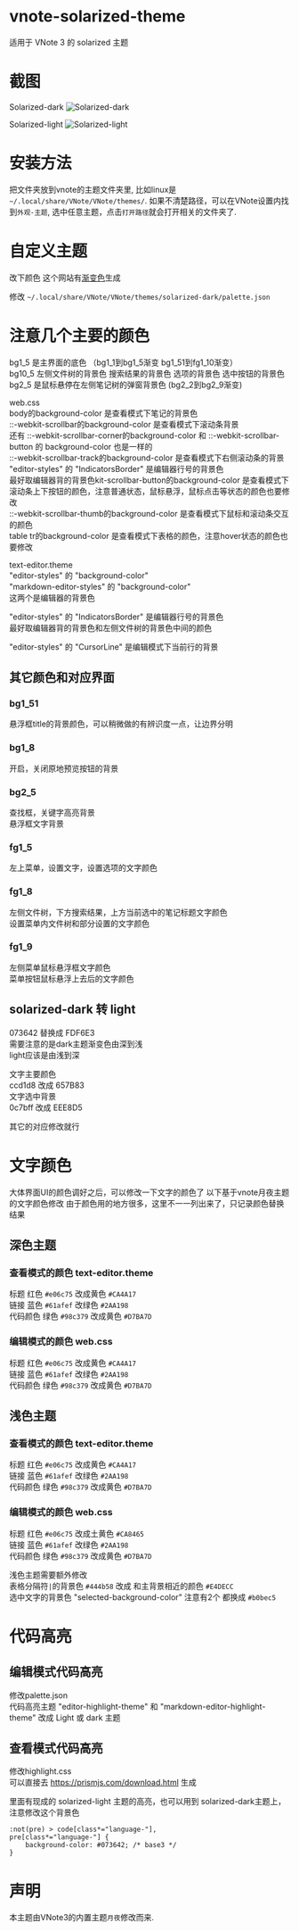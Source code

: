 # vnote-solarized-theme
适用于 VNote 3 的 solarized 主题

# 截图
Solarized-dark
![Solarized-dark](https://user-images.githubusercontent.com/6752679/144820896-481a1e7a-0330-40a4-ac0d-10df3900ae61.png)

Solarized-light
![Solarized-light](https://user-images.githubusercontent.com/6752679/145747813-b02fe2e9-d0fc-4fdc-b951-c29fcb85b875.png)

# 安装方法
把文件夹放到vnote的主题文件夹里, 比如linux是 `~/.local/share/VNote/VNote/themes/`.
如果不清楚路径，可以在VNote设置内找到`外观-主题`, 选中任意主题，点击`打开路径`就会打开相关的文件夹了.

# 自定义主题
改下颜色
这个网站有[渐变色](https://atool.vip/color/)生成

修改 `~/.local/share/VNote/VNote/themes/solarized-dark/palette.json`

# 注意几个主要的颜色
bg1_5 是主界面的底色 （bg1_1到bg1_5渐变 bg1_51到fg1_10渐变）  
bg10_5 左侧文件树的背景色 搜索结果的背景色 选项的背景色 选中按钮的背景色  
bg2_5 是鼠标悬停在左侧笔记树的弹窗背景色 (bg2_2到bg2_9渐变)  

web.css  
body的background-color 是查看模式下笔记的背景色  
::-webkit-scrollbar的background-color 是查看模式下滚动条背景  
还有 ::-webkit-scrollbar-corner的background-color 和 ::-webkit-scrollbar-button 的 background-color 也是一样的  
::-webkit-scrollbar-track的background-color 是查看模式下右侧滚动条的背景  
"editor-styles" 的 "IndicatorsBorder" 是编辑器行号的背景色  
最好取编辑器背的背景色kit-scrollbar-button的background-color 是查看模式下滚动条上下按钮的颜色，注意普通状态，鼠标悬浮，鼠标点击等状态的颜色也要修改  
::-webkit-scrollbar-thumb的background-color 是查看模式下鼠标和滚动条交互的颜色  
table tr的background-color 是查看模式下表格的颜色，注意hover状态的颜色也要修改  

text-editor.theme  
"editor-styles" 的 "background-color"  
"markdown-editor-styles" 的 "background-color"  
这两个是编辑器的背景色  

"editor-styles" 的 "IndicatorsBorder" 是编辑器行号的背景色  
最好取编辑器背的背景色和左侧文件树的背景色中间的颜色  

"editor-styles" 的 "CursorLine" 是编辑模式下当前行的背景

## 其它颜色和对应界面

### bg1_51
悬浮框title的背景颜色，可以稍微做的有辨识度一点，让边界分明

### bg1_8
开启，关闭原地预览按钮的背景

### bg2_5
查找框，关键字高亮背景  
悬浮框文字背景

### fg1_5
左上菜单，设置文字，设置选项的文字颜色

### fg1_8
左侧文件树，下方搜索结果，上方当前选中的笔记标题文字颜色  
设置菜单内文件树和部分设置的文字颜色

### fg1_9
左侧菜单鼠标悬浮框文字颜色  
菜单按钮鼠标悬浮上去后的文字颜色

## solarized-dark 转 light
073642 替换成 FDF6E3  
需要注意的是dark主题渐变色由深到浅  
light应该是由浅到深  

文字主要颜色  
ccd1d8 改成 657B83  
文字选中背景  
0c7bff 改成 EEE8D5  

其它的对应修改就行

# 文字颜色
大体界面UI的颜色调好之后，可以修改一下文字的颜色了
以下基于vnote月夜主题的文字颜色修改
由于颜色用的地方很多，这里不一一列出来了，只记录颜色替换结果

## 深色主题

### 查看模式的颜色 text-editor.theme
标题 红色 `#e06c75` 改成黄色 `#CA4A17`  
链接 蓝色 `#61afef` 改绿色 `#2AA198`  
代码颜色 绿色 `#98c379` 改成黄色 `#D7BA7D`  

### 编辑模式的颜色 web.css
标题 红色 `#e06c75` 改成黄色 `#CA4A17`  
链接 蓝色 `#61afef` 改绿色 `#2AA198`  
代码颜色 绿色 `#98c379` 改成黄色 `#D7BA7D`  


## 浅色主题

### 查看模式的颜色 text-editor.theme
标题 红色 `#e06c75` 改成黄色 `#CA4A17`  
链接 蓝色 `#61afef` 改绿色 `#2AA198`  
代码颜色 绿色 `#98c379` 改成黄色 `#D7BA7D`  

### 编辑模式的颜色 web.css
标题 红色 `#e06c75` 改成土黄色 `#CA8465`  
链接 蓝色 `#61afef` 改绿色 `#2AA198`  
代码颜色 绿色 `#98c379` 改成黄色 `#D7BA7D`  

浅色主题需要额外修改  
表格分隔符`|`的背景色 `#444b58` 改成 和主背景相近的颜色 `#E4DECC`  
选中文字的背景色 "selected-background-color" 注意有2个 都换成 `#b0bec5`  

# 代码高亮

## 编辑模式代码高亮
修改palette.json  
代码高亮主题 "editor-highlight-theme" 和 "markdown-editor-highlight-theme" 改成 Light 或 dark 主题  

## 查看模式代码高亮
修改highlight.css  
可以直接去 https://prismjs.com/download.html 生成  

里面有现成的 solarized-light 主题的高亮，也可以用到 solarized-dark主题上，注意修改这个背景色  
```
:not(pre) > code[class*="language-"],
pre[class*="language-"] {
    background-color: #073642; /* base3 */
}
```

# 声明
本主题由VNote3的内置主题`月夜`修改而来.
